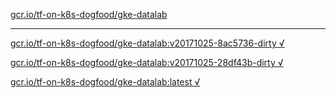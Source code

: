[gcr.io/tf-on-k8s-dogfood/gke-datalab](https://hub.docker.com/r/anjia0532/tf-on-k8s-dogfood.gke-datalab/tags/) 

----
[gcr.io/tf-on-k8s-dogfood/gke-datalab:v20171025-8ac5736-dirty √](https://hub.docker.com/r/anjia0532/tf-on-k8s-dogfood.gke-datalab/tags/)

[gcr.io/tf-on-k8s-dogfood/gke-datalab:v20171025-28df43b-dirty √](https://hub.docker.com/r/anjia0532/tf-on-k8s-dogfood.gke-datalab/tags/)

[gcr.io/tf-on-k8s-dogfood/gke-datalab:latest √](https://hub.docker.com/r/anjia0532/tf-on-k8s-dogfood.gke-datalab/tags/)

